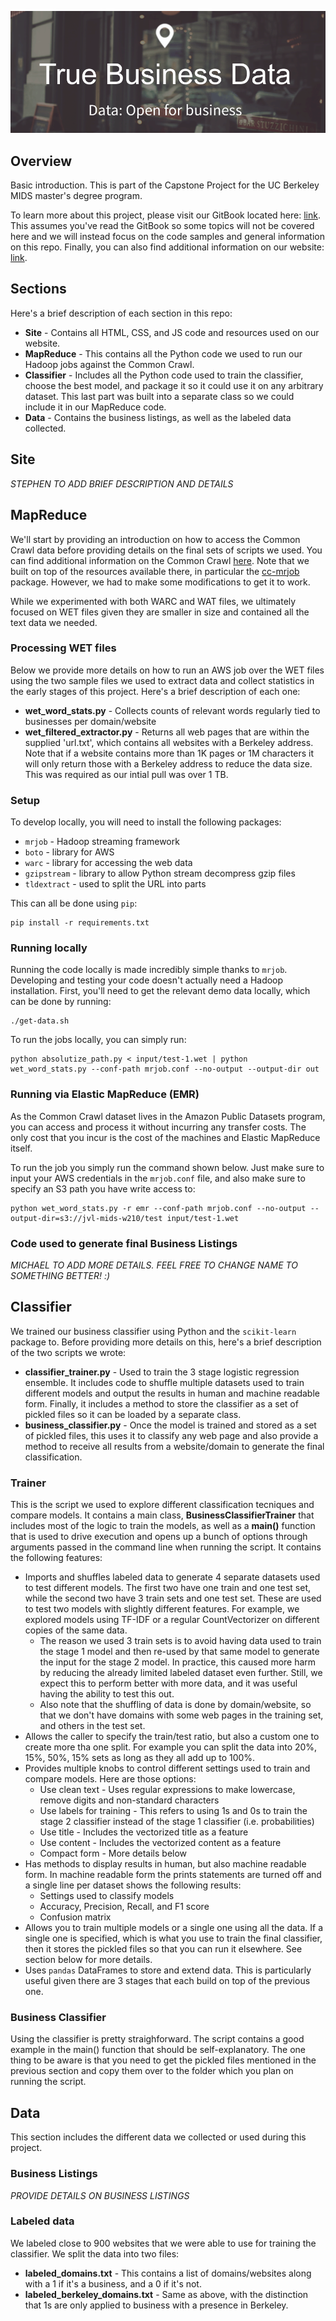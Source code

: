 ![alt text](logo.png "Open for business")

## Overview
Basic introduction. This is part of the Capstone Project for the UC Berkeley MIDS master's degree program.

To learn more about this project, please visit our GitBook located here: [link](https://tracsj.gitbooks.io/true-business-data/content/). This assumes you've read the GitBook so some topics will not be covered here and we will instead focus on the code samples and general information on this repo. Finally, you can also find additional information on our website: [link](https://google.com).

## Sections
Here's a brief description of each section in this repo:

* **Site** - Contains all HTML, CSS, and JS code and resources used on our website.
* **MapReduce** - This contains all the Python code we used to run our Hadoop jobs against the Common Crawl.
* **Classifier** - Includes all the Python code used to train the classifier, choose the best model, and package it so it could use it on any arbitrary dataset. This last part was built into a separate class so we could include it in our MapReduce code.
* **Data** - Contains the business listings, as well as the labeled data collected.

## Site
*STEPHEN TO ADD BRIEF DESCRIPTION AND DETAILS*

## MapReduce
We'll start by providing an introduction on how to access the Common Crawl data before providing details on the final sets of scripts we used. You can find additional information on the Common Crawl [here](http://commoncrawl.org/the-data/get-started/). Note that we built on top of the resources available there, in particular the [cc-mrjob](https://github.com/commoncrawl/cc-mrjob/blob/master/mrcc.py) package. However, we had to make some modifications to get it to work.
   
While we experimented with both WARC and WAT files, we ultimately focused on WET files given they are smaller in size and contained all the text data we needed. 

### Processing WET files
Below we provide more details on how to run an AWS job over the WET files using the two sample files we used to extract data and collect statistics in the early stages of this project. Here's a brief description of each one:

* **wet_word_stats.py** - Collects counts of relevant words regularly tied to businesses per domain/website
* **wet_filtered_extractor.py** - Returns all web pages that are within the supplied 'url.txt', which contains all websites with a Berkeley address. Note that if a website contains more than 1K pages or 1M characters it will only return those with a Berkeley address to reduce the data size. This was required as our intial pull was over 1 TB.   

### Setup
To develop locally, you will need to install the following packages:
 
* `mrjob` - Hadoop streaming framework
* `boto` - library for AWS
* `warc` - library for accessing the web data
* `gzipstream` - library to allow Python stream decompress gzip files
* `tldextract` - used to split the URL into parts

This can all be done using `pip`:

    pip install -r requirements.txt

### Running locally
Running the code locally is made incredibly simple thanks to `mrjob`. Developing and testing your code doesn't actually need a Hadoop installation. First, you'll need to get the relevant demo data locally, which can be done by running:

    ./get-data.sh
    
To run the jobs locally, you can simply run:

    python absolutize_path.py < input/test-1.wet | python wet_word_stats.py --conf-path mrjob.conf --no-output --output-dir out

### Running via Elastic MapReduce (EMR)
As the Common Crawl dataset lives in the Amazon Public Datasets program, you can access and process it without incurring any transfer costs. The only cost that you incur is the cost of the machines and Elastic MapReduce itself. 

To run the job you simply run the command shown below. Just make sure to input your AWS credentials in the `mrjob.conf` file, and also make sure to specify an S3 path you have write access to:

    python wet_word_stats.py -r emr --conf-path mrjob.conf --no-output --output-dir=s3://jvl-mids-w210/test input/test-1.wet

### Code used to generate final Business Listings 
*MICHAEL TO ADD MORE DETAILS. FEEL FREE TO CHANGE NAME TO SOMETHING BETTER! :)*

## Classifier
We trained our business classifier using Python and the `scikit-learn` package to. Before providing more details on this, here's a brief description of the two scripts we wrote:

* **classifier_trainer.py** - Used to train the 3 stage logistic regression ensemble. It includes code to shuffle multiple datasets used to train different models and output the results in human and machine readable form. Finally, it includes a method to store the classifier as a set of pickled files so it can be loaded by a separate class.
* **business_classifier.py** - Once the model is trained and stored as a set of pickled files, this uses it to classify any web page and also provide a method to receive all results from a website/domain to generate the final classification. 

### Trainer
This is the script we used to explore different classification tecniques and compare models. It contains a main class, **BusinessClassifierTrainer** that includes most of the logic to train the models, as well as a **main()** function that is used to drive execution and opens up a bunch of options through arguments passed in the command line when running the script. It contains the following features:

* Imports and shuffles labeled data to generate 4 separate datasets used to test different models. The first two have one train and one test set, while the second two have 3 train sets and one test set. These are used to test two models with slightly different features. For example, we explored models using TF-IDF or a regular CountVectorizer on different copies of the same data.
    * The reason we used 3 train sets is to avoid having data used to train the stage 1 model and then re-used by that same model to generate the input for the stage 2 model. In practice, this caused more harm by reducing the already limited labeled dataset even further. Still, we expect this to perform better with more data, and it was useful having the ability to test this out.    
    * Also note that the shuffling of data is done by domain/website, so that we don't have domains with some web pages in the training set, and others in the test set.  
* Allows the caller to specify the train/test ratio, but also a custom one to create more tha one split. For example you can split the data into 20%, 15%, 50%, 15% sets as long as they all add up to 100%.
* Provides multiple knobs to control different settings used to train and compare models. Here are those options:
    * Use clean text - Uses regular expressions to make lowercase, remove digits and non-standard characters
    * Use labels for training - This refers to using 1s and 0s to train the stage 2 classifier instead of the stage 1 classifier (i.e. probabilities)
    * Use title - Includes the vectorized title as a feature
    * Use content - Includes the vectorized content as a feature
    * Compact form - More details below
* Has methods to display results in human, but also machine readable form. In machine readable form the prints statements are turned off and a single line per dataset shows the following results:
    * Settings used to classify models
    * Accuracy, Precision, Recall, and F1 score
    * Confusion matrix
* Allows you to train multiple models or a single one using all the data. If a single one is specified, which is what you use to train the final classifier, then it stores the pickled files so that you can run it elsewhere. See section below for more details. 
* Uses `pandas` DataFrames to store and extend data. This is particularly useful given there are 3 stages that each build on top of the previous one.

### Business Classifier
Using the classifier is pretty straighforward. The script contains a good example in the main() function that should be self-explanatory. The one thing to be aware is that you need to get the pickled files mentioned in the previous section and copy them over to the folder which you plan on running the script. 

## Data
This section includes the different data we collected or used during this project.

### Business Listings
*PROVIDE DETAILS ON BUSINESS LISTINGS*

### Labeled data
We labeled close to 900 websites that we were able to use for training the classifier. We split the data into two files:

* **labeled_domains.txt** - This contains a list of domains/websites along with a 1 if it's a business, and a 0 if it's not.
* **labeled_berkeley_domains.txt** - Same as above, with the distinction that 1s are only applied to business with a presence in Berkeley.
